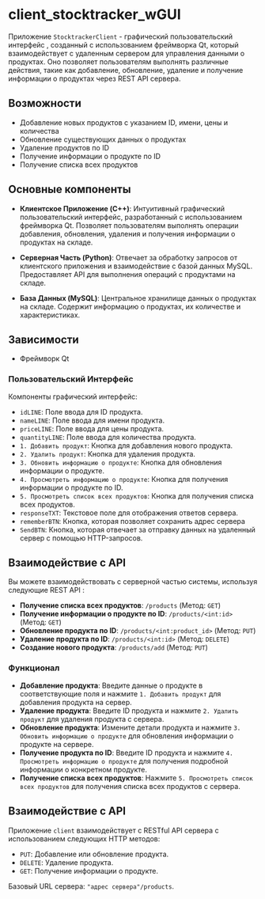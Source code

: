 # client_stocktracker_wGUI

Приложение `StocktrackerСlient` - графический пользовательский интерфейс , созданный с использованием фреймворка Qt, который взаимодействует с удаленным сервером для управления данными о продуктах. Оно позволяет пользователям выполнять различные действия, такие как добавление, обновление, удаление и получение информации о продуктах через REST API сервера.

## Возможности

- Добавление новых продуктов с указанием ID, имени, цены и количества
- Обновление существующих данных о продуктах
- Удаление продуктов по ID
- Получение информации о продукте по ID
- Получение списка всех продуктов

## Основные компоненты

- **Клиентское Приложение (C++)**: Интуитивный графический пользовательский интерфейс, разработанный с использованием фреймворка Qt. Позволяет пользователям выполнять операции добавления, обновления, удаления и получения информации о продуктах на складе.

- **Серверная Часть (Python)**: Отвечает за обработку запросов от клиентского приложения и взаимодействие с базой данных MySQL. Предоставляет API для выполнения операций с продуктами на складе.

- **База Данных (MySQL)**: Центральное хранилище данных о продуктах на складе. Содержит информацию о продуктах, их количестве и характеристиках.


## Зависимости

- Фреймворк Qt

### Пользовательский Интерфейс

Компоненты графический интерфейс:

- `idLINE`: Поле ввода для ID продукта.
- `nameLINE`: Поле ввода для имени продукта.
- `priceLINE`: Поле ввода для цены продукта.
- `quantityLINE`: Поле ввода для количества продукта.
- `1. Добавить продукт`: Кнопка для добавления нового продукта.
- `2. Удалить продукт`: Кнопка для удаления продукта.
- `3. Обновить информацию о продукте`: Кнопка для обновления информации о продукте.
- `4. Просмотреть информацию о продукте`: Кнопка для получения информации о продукте по ID.
- `5. Просмотреть список всех продуктов`: Кнопка для получения списка всех продуктов.
- `responseTXT`: Текстовое поле для отображения ответов сервера.
- `rememberBTN`: Кнопка, которая позволяет сохранить адрес сервера
- `SendBTN`: Кнопка, которая отвечает за отправку данных на удаленный сервер с помощью HTTP-запросов.


## Взаимодействие с API

Вы можете взаимодействовать с серверной частью системы, используя следующие REST API :

- **Получение списка всех продуктов**: `/products` (Метод: `GET`)
- **Получение информации о продукте по ID**: `/products/<int:id>` (Метод: `GET`)
- **Обновление продукта по ID**: `/products/<int:product_id>` (Метод: `PUT`)
- **Удаление продукта по ID**: `/products/<int:id>` (Метод: `DELETE`)
- **Создание нового продукта**: `/products/add` (Метод: `PUT`)

### Функционал

- **Добавление продукта**: Введите данные о продукте в соответствующие поля и нажмите `1. Добавить продукт` для добавления продукта на сервер.
- **Удаление продукта**: Введите ID продукта и нажмите `2. Удалить продукт` для удаления продукта с сервера.
- **Обновление продукта**: Измените детали продукта и нажмите `3. Обновить информацию о продукте` для обновления информации о продукте на сервере.
- **Получение продукта по ID**: Введите ID продукта и нажмите `4. Просмотреть информацию о продукте` для получения подробной информации о конкретном продукте.
- **Получение списка всех продуктов**: Нажмите `5. Просмотреть список всех продуктов` для получения списка всех продуктов с сервера.

## Взаимодействие с API

Приложение `client` взаимодействует с RESTful API сервера с использованием следующих HTTP методов:

- `PUT`: Добавление или обновление продукта.
- `DELETE`: Удаление продукта.
- `GET`: Получение информации о продукте.

Базовый URL сервера: `"адрес сервера"/products`.



